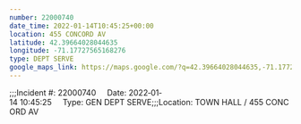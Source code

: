 ```yaml
---
number: 22000740
date_time: 2022-01-14T10:45:25+00:00
location: 455 CONCORD AV
latitude: 42.39664028044635
longitude: -71.17727565168276
type: DEPT SERVE
google_maps_link: https://maps.google.com/?q=42.39664028044635,-71.17727565168276
---
```


;;;Incident #: 22000740     Date: 2022‐01‐14 10:45:25     Type: GEN DEPT SERVE;;;Location: TOWN HALL / 455 CONCORD AV
